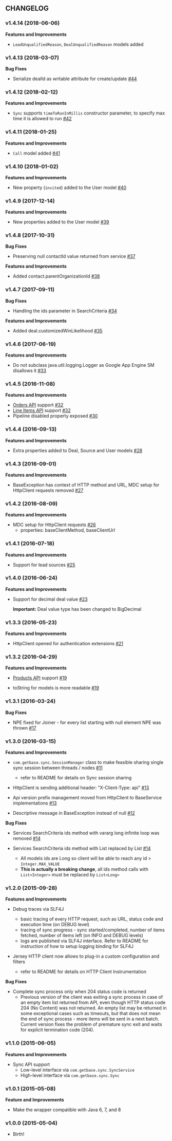## CHANGELOG

### v1.4.14 (2018-06-06)

**Features and Improvements**

* `LeadUnqualifiedReason`, `DealUnqualifiedReason` models added


### v1.4.13 (2018-03-07)
**Bug Fixes**
* Serialize dealId as writable attribute for create/update [#44](https://github.com/basecrm/basecrm-java/pull/44)

### v1.4.12 (2018-02-12)

**Features and Improvements**

* `Sync` supports `timeToRunInMillis` constructor parameter, to specify max time it is allowed to run [#42](https://github.com/basecrm/basecrm-java/pull/42)

### v1.4.11 (2018-01-25)

**Features and Improvements**

* `Call` model added [#41](https://github.com/basecrm/basecrm-java/pull/41)

### v1.4.10 (2018-01-02)

**Features and Improvements**

* New property (`invited`) added to the User model [#40](https://github.com/basecrm/basecrm-java/issues/40)

### v1.4.9 (2017-12-14)

**Features and Improvements**

* New properties added to the User model [#39](https://github.com/basecrm/basecrm-java/issues/39)

### v1.4.8 (2017-10-31)

**Bug Fixes**

* Preserving null contactId value returned from service [#37](https://github.com/basecrm/basecrm-java/issues/37)

**Features and Improvements**

* Added contact.parentOrganizationId [#38](https://github.com/basecrm/basecrm-java/pull/38)

### v1.4.7 (2017-09-11)

**Bug Fixes**

* Handling the ids parameter in SearchCriteria [#34](https://github.com/basecrm/basecrm-java/pull/34)

**Features and Improvements**

* Added deal.customizedWinLikelihood [#35](https://github.com/basecrm/basecrm-java/pull/35)

### v1.4.6 (2017-06-19)

**Features and Improvements**

* Do not subclass java.util.logging.Logger as Google App Engine SM disallows it [#33](https://github.com/basecrm/basecrm-java/pull/33)

### v1.4.5 (2016-11-08)

**Features and Improvements**

* [Orders API](https://developers.getbase.com/docs/rest/reference/orders) support [#32](https://github.com/basecrm/basecrm-java/pull/32)
* [Line Items API](https://developers.getbase.com/docs/rest/reference/line_items) support [#32](https://github.com/basecrm/basecrm-java/pull/32)
* Pipeline disabled property exposed [#30](https://github.com/basecrm/basecrm-java/pull/30)

### v1.4.4 (2016-09-13)

**Features and Improvements**

* Extra properties added to Deal, Source and User models [#28](https://github.com/basecrm/basecrm-java/pull/28)

### v1.4.3 (2016-09-01)

**Features and Improvements**

* BaseException has context of HTTP method and URL, MDC setup for HttpClient requests removed [#27](https://github.com/basecrm/basecrm-java/pull/27)

### v1.4.2 (2016-08-09)

**Features and Improvements**

* MDC setup for HttpClient requests [#26](https://github.com/basecrm/basecrm-java/pull/26)
    * properties: baseClientMethod, baseClientUrl

### v1.4.1 (2016-07-18)

**Features and Improvements**

* Support for lead sources  [#25](https://github.com/basecrm/basecrm-java/pull/25)

### v1.4.0 (2016-06-24)

**Features and Improvements**

* Support for decimal deal value  [#23](https://github.com/basecrm/basecrm-java/pull/23)

  **Important:** Deal value type has been changed to BigDecimal

### v1.3.3 (2016-05-23)

**Features and Improvements**

* HttpClient opened for authentication extensions [#21](https://github.com/basecrm/basecrm-java/pull/21)

### v1.3.2 (2016-04-29)

**Features and Improvements**

* [Products API](https://developers.getbase.com/docs/rest/reference/products) support [#19](https://github.com/basecrm/basecrm-java/pull/19)

* toString for models is more readable [#19](https://github.com/basecrm/basecrm-java/pull/19)

### v1.3.1 (2016-03-24)

**Bug Fixes**

* NPE fixed for Joiner - for every list starting with null element NPE was thrown [#17](https://github.com/basecrm/basecrm-java/pull/17)

### v1.3.0 (2016-03-15)

**Features and Improvements**

* `com.getbase.sync.SessionManager` class to make feasible sharing single sync session between threads / nodes [#11](https://github.com/basecrm/basecrm-java/pull/11)
    * refer to README for details on Sync session sharing

* HttpClient is sending additional header: "X-Client-Type: api" [#13](https://github.com/basecrm/basecrm-java/pull/13) 

* Api version prefix management moved from HttpClient to BaseService implementations [#13](https://github.com/basecrm/basecrm-java/pull/13)

* Descriptive message in BaseException instead of null [#12](https://github.com/basecrm/basecrm-java/pull/12)

**Bug Fixes**

* Services SearchCriteria ids method with vararg long infinite loop was removed [#14](https://github.com/basecrm/basecrm-java/pull/14)

* Services SearchCriteria ids method with List<Integer> replaced by List<Long> [#14](https://github.com/basecrm/basecrm-java/pull/14)
    * All models ids are Long so client will be able to reach any id > `Integer.MAX_VALUE`
    * **This is actually a breaking change**, all ids method calls with `List<Integer>` must be replaced by `List<Long>`

### v1.2.0 (2015-09-28)

**Features and Improvements**

* Debug traces via SLF4J
    * basic tracing of every HTTP request, such as URL, status code and execution time (on DEBUG level)
    * tracing of sync progress - sync started/completed, number of items fetched, number of items left (on INFO and DEBUG levels)
    * logs are published via SLF4J interface. Refer to README for instruction of how to setup logging binding for SLF4J 

* Jersey HTTP client now allows to plug-in a custom configuration and filters
    * refer to README for details on HTTP Client Instrumentation

**Bug Fixes**

* Complete sync process only when 204 status code is returned
    * Previous version of the client was exiting a sync process in case of an empty item list returned from API, even though HTTP status code 204 (No Content) was not returned. An empty list may be returned in some exceptional cases such as timeouts, but that does not mean the end of sync process - more items will be sent in a next batch. Current version fixes the problem of premature sync exit and waits for explicit termination code (204).

### v1.1.0 (2015-06-05)

**Features and Improvements**

* Sync API support
  * Low-level interface via `com.getbase.sync.SyncService`
  * High-level interface via `com.getbase.sync.Sync`

### v1.0.1 (2015-05-08)

**Feature and Improvements**

* Make the wrapper compatible with Java 6, 7, and 8

### v1.0.0 (2015-05-04)

* Birth!
